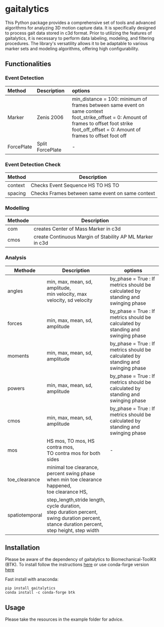 # gaitalytics

This Python package provides a comprehensive set of tools and advanced algorithms for analyzing 3D motion capture data.
It is specifically designed to process gait data stored in c3d format. Prior to utilizing the features of gaitalytics,
it is necessary to perform data labeling, modeling, and filtering procedures. The library's versatility allows it to be
adaptable to various marker sets and modeling algorithms, offering high configurability.

## Functionalities

### Event Detection

| Method     | Description      | options                                                                                                                                                                                                  |
|:-----------|:-----------------|:---------------------------------------------------------------------------------------------------------------------------------------------------------------------------------------------------------|
| Marker     | Zenis 2006       | min_distance = 100: minimum of frames between same event on same context<br/>foot_strike_offset = 0: Amount of frames to offset foot strike<br/>foot_off_offset = 0: Amount of frames to offset foot off | 
| ForcePlate | Split ForcePlate | -                                                                                                                                                                                                        |

### Event Detection Check

| Method  | Description                                      |
|---------|--------------------------------------------------|
| context | Checks Event Sequence HS TO HS TO                |
| spacing | Checks Frames between same event on same context |

### Modelling

| Methode | Description                                               |
|---------|-----------------------------------------------------------|
| com     | creates Center of Mass Marker in c3d                      |
| cmos    | create Continuous Margin of Stability AP ML Marker in c3d |

### Analysis

| Methode        | Description                                                                                                                                        | options                                                                          |
|----------------|----------------------------------------------------------------------------------------------------------------------------------------------------|----------------------------------------------------------------------------------|
| angles         | min, max, mean, sd, amplitude,<br/>min velocity, max velocity, sd velocity                                                                         | by_phase = True : If metrics should be calculated by standing and swinging phase |
| forces         | min, max, mean, sd, amplitude                                                                                                                      | by_phase = True : If metrics should be calculated by standing and swinging phase |
| moments        | min, max, mean, sd, amplitude                                                                                                                      | by_phase = True : If metrics should be calculated by standing and swinging phase |
| powers         | min, max, mean, sd, amplitude                                                                                                                      | by_phase = True : If metrics should be calculated by standing and swinging phase |
| cmos           | min, max, mean, sd, amplitude                                                                                                                      | by_phase = True : If metrics should be calculated by standing and swinging phase |
| mos            | HS mos, TO mos, HS contra mos,<br/>TO contra mos for both sides                                                                                    | -                                                                                |
| toe_clearance  | minimal toe clearance, <br/>percent swing phase when min toe clearance happened,<br/>toe clearance HS,                                             |
| spatiotemporal | step_length,stride length, cycle duration,<br/>step duration percent, swing duration percent, stance duration percent,<br/>step height, step width |

## Installation

Please be aware of the dependency of gaitalytics to Biomechanical-ToolKit (BTK). To install follow the
instructions [here](https://biomechanical-toolkit.github.io/docs/Wrapping/Python/_build_instructions.html) or use
conda-forge
version [here](https://anaconda.org/conda-forge/btk)

Fast install with anaconda:

````shell
pip install gaitalytics
conda install -c conda-forge btk
````

## Usage

Please take the resources in the example folder for advice.

###